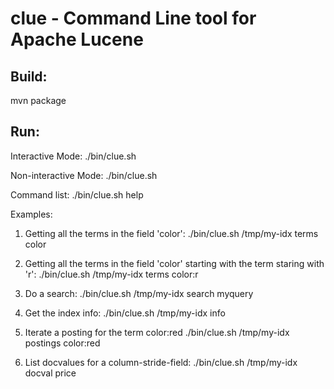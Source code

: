 clue - Command Line tool for Apache Lucene
==========================================

Build:
------
mvn package

Run:
----

Interactive Mode:
./bin/clue.sh <index-directory>

Non-interactive Mode:
./bin/clue.sh <index-directory> <command> <args>

Command list:
./bin/clue.sh <index-directory> help

Examples:

1. Getting all the terms in the field 'color':
./bin/clue.sh /tmp/my-idx terms color

2. Getting all the terms in the field 'color' starting with the term staring with 'r':
./bin/clue.sh /tmp/my-idx terms color:r

3. Do a search:
./bin/clue.sh /tmp/my-idx search myquery

4. Get the index info:
./bin/clue.sh /tmp/my-idx info

5. Iterate a posting for the term color:red
./bin/clue.sh /tmp/my-idx postings color:red

6. List docvalues for a column-stride-field:
./bin/clue.sh /tmp/my-idx docval price
